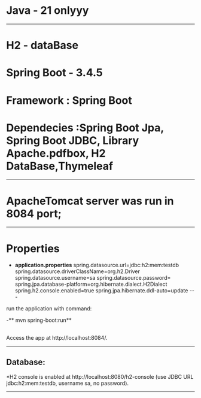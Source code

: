 # Java - 21 onlyyy

---

# H2 - dataBase
# Spring Boot - 3.4.5
# Framework : Spring Boot 
# Dependecies :Spring Boot Jpa, Spring Boot JDBC, Library Apache.pdfbox, H2 DataBase,Thymeleaf

---

# ApacheTomcat server was run in 8084 port;

---

# Properties
- **application.properties**
spring.datasource.url=jdbc:h2:mem:testdb 
spring.datasource.driverClassName=org.h2.Driver
spring.datasource.username=sa
spring.datasource.password=
spring.jpa.database-platform=org.hibernate.dialect.H2Dialect
spring.h2.console.enabled=true 
spring.jpa.hibernate.ddl-auto=update
 ---

run the application with command:

-** mvn spring-boot:run**
##   
Access the app at http://localhost:8084/.

---

## Database:
*H2 console is enabled at http://localhost:8080/h2-console (use JDBC URL jdbc:h2:mem:testdb, username sa, no password).

---
